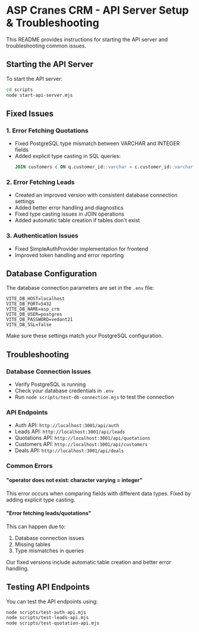 # ASP Cranes CRM - API Server Setup & Troubleshooting

This README provides instructions for starting the API server and troubleshooting common issues.

## Starting the API Server

To start the API server:

```bash
cd scripts
node start-api-server.mjs
```

## Fixed Issues

### 1. Error Fetching Quotations
- Fixed PostgreSQL type mismatch between VARCHAR and INTEGER fields
- Added explicit type casting in SQL queries:
  ```sql
  JOIN customers c ON q.customer_id::varchar = c.customer_id::varchar
  ```

### 2. Error Fetching Leads
- Created an improved version with consistent database connection settings
- Added better error handling and diagnostics
- Fixed type casting issues in JOIN operations
- Added automatic table creation if tables don't exist

### 3. Authentication Issues
- Fixed SimpleAuthProvider implementation for frontend
- Improved token handling and error reporting

## Database Configuration

The database connection parameters are set in the `.env` file:

```
VITE_DB_HOST=localhost
VITE_DB_PORT=5432
VITE_DB_NAME=asp_crm
VITE_DB_USER=postgres
VITE_DB_PASSWORD=vedant21
VITE_DB_SSL=false
```

Make sure these settings match your PostgreSQL configuration.

## Troubleshooting

### Database Connection Issues
- Verify PostgreSQL is running
- Check your database credentials in `.env`
- Run `node scripts/test-db-connection.mjs` to test the connection

### API Endpoints
- Auth API: `http://localhost:3001/api/auth`
- Leads API: `http://localhost:3001/api/leads`
- Quotations API: `http://localhost:3001/api/quotations`
- Customers API: `http://localhost:3001/api/customers`
- Deals API: `http://localhost:3001/api/deals`

### Common Errors

#### "operator does not exist: character varying = integer"
This error occurs when comparing fields with different data types. Fixed by adding explicit type casting.

#### "Error fetching leads/quotations"
This can happen due to:
1. Database connection issues
2. Missing tables
3. Type mismatches in queries

Our fixed versions include automatic table creation and better error handling.

## Testing API Endpoints

You can test the API endpoints using:

```bash
node scripts/test-auth-api.mjs
node scripts/test-leads-api.mjs
node scripts/test-quotation-api.mjs
```
